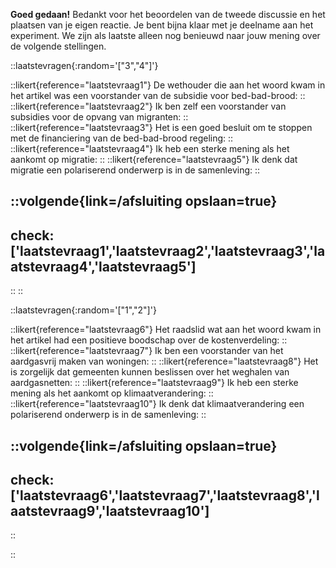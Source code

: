 **Goed gedaan!** Bedankt voor het beoordelen van de tweede discussie en het plaatsen van je eigen reactie.
Je bent bijna klaar met je deelname aan het experiment. We zijn als laatste alleen nog benieuwd naar jouw mening over de volgende stellingen.

::laatstevragen{:random='["3","4"]'}

::likert{reference="laatstevraag1"}
De wethouder die aan het woord kwam in het artikel was een voorstander van de subsidie voor bed-bad-brood:
::
::likert{reference="laatstevraag2"}
Ik ben zelf een voorstander van subsidies voor de opvang van migranten:
::
::likert{reference="laatstevraag3"}
Het is een goed besluit om te stoppen met de financiering van de bed-bad-brood regeling:
::
::likert{reference="laatstevraag4"}
Ik heb een sterke mening als het aankomt op migratie:
::
::likert{reference="laatstevraag5"}
Ik denk dat migratie een polariserend onderwerp is in de samenleving:
::

::volgende{link=/afsluiting opslaan=true}
---
check: ['laatstevraag1','laatstevraag2','laatstevraag3','laatstevraag4','laatstevraag5']
---
::
::

::laatstevragen{:random='["1","2"]'}

::likert{reference="laatstevraag6"}
Het raadslid wat aan het woord kwam in het artikel had een positieve boodschap over de kostenverdeling:
::
::likert{reference="laatstevraag7"}
Ik ben een voorstander van het aardgasvrij maken van woningen:
::
::likert{reference="laatstevraag8"}
Het is zorgelijk dat gemeenten kunnen beslissen over het weghalen van aardgasnetten:
::
::likert{reference="laatstevraag9"}
Ik heb een sterke mening als het aankomt op klimaatverandering:
::
::likert{reference="laatstevraag10"}
Ik denk dat klimaatverandering een polariserend onderwerp is in de samenleving: 
::

::volgende{link=/afsluiting opslaan=true}
---
check: ['laatstevraag6','laatstevraag7','laatstevraag8','laatstevraag9','laatstevraag10']
---
::

::
